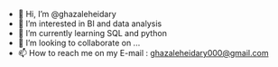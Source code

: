 - 👋 Hi, I’m @ghazaleheidary
- 👀 I’m interested in BI and data analysis
- 🌱 I’m currently learning SQL and python
- 💞️ I’m looking to collaborate on ...
- 📫 How to reach me  on my E-mail : ghazaleheidary000@gmail.com

<!---
ghazaleheidary/ghazaleheidary is a ✨ special ✨ repository because its `README.md` (this file) appears on your GitHub profile.
You can click the Preview link to take a look at your changes.
--->
